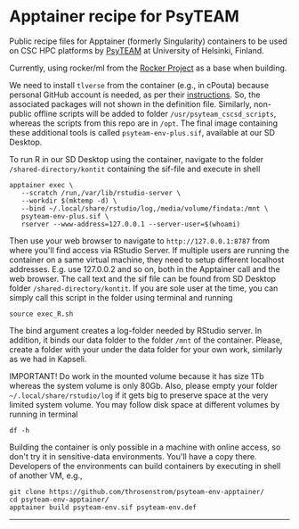 # Apptainer recipe for PsyTEAM

Public recipe files for Apptainer (formerly Singularity) containers to be used on CSC HPC platforms by [PsyTEAM](https://blogs.helsinki.fi/psyteam-research-group/) at University of Helsinki, Finland.

Currently, using rocker/ml from the [Rocker Project](https://rocker-project.org/) as a base when building.

We need to install `tlverse` from the container (e.g., in cPouta) because personal GitHub account is needed, as per their [instructions](https://tlverse.org/tlverse-handbook/setup.html#installtlverse). 
So, the associated packages will not shown in the definition file. 
Similarly, non-public offline scripts will be added to folder `/usr/psyteam_cscsd_scripts`, whereas the scripts from this repo are in `/opt`. 
The final image containing these additional tools is called `psyteam-env-plus.sif`, available at our SD Desktop.

To run R in our SD Desktop using the container, navigate to the folder `/shared-directory/kontit` containing the sif-file and execute in shell

```
apptainer exec \
   --scratch /run,/var/lib/rstudio-server \
   --workdir $(mktemp -d) \
   --bind ~/.local/share/rstudio/log,/media/volume/findata:/mnt \
   psyteam-env-plus.sif \
   rserver --www-address=127.0.0.1 --server-user=$(whoami)
```

Then use your web browser to navigate to `http://127.0.0.1:8787` from where you'll find access via RStudio Server.
If multiple users are running the container on a same virtual machine, they need to setup different localhost addresses. 
E.g. use 127.0.0.2 and so on, both in the Apptainer call and the web browser. 
The call text and the sif file can be found from SD Desktop folder `/shared-directory/kontit`. 
If you are sole user at the time, you can simply call this script in the folder using terminal and running

```
source exec_R.sh
```

The bind argument creates a log-folder needed by RStudio server. 
In addition, it binds our data folder to the folder `/mnt` of the container. 
Please, create a folder with your under the data folder for your own work, similarly as we had in Kapseli.

IMPORTANT! Do work in the mounted volume because it has size 1Tb whereas the system volume is only 80Gb. 
Also, please empty your folder `~/.local/share/rstudio/log` if it gets big to preserve space at the very limited system volume.
You may follow disk space at different volumes by running in terminal 

```
df -h
```

Building the container is only possible in a machine with online access, so don't try it in sensitive-data environments. You'll have a copy there.
Developers of the environments can build containers by executing in shell of another VM, e.g., 

```
git clone https://github.com/throsenstrom/psyteam-env-apptainer/
cd psyteam-env-apptainer/
apptainer build psyteam-env.sif psyteam-env.def
```

---
